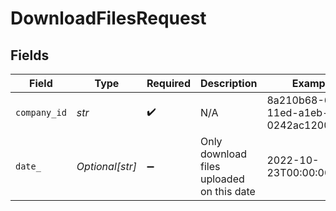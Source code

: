 # DownloadFilesRequest


## Fields

| Field                                     | Type                                      | Required                                  | Description                               | Example                                   |
| ----------------------------------------- | ----------------------------------------- | ----------------------------------------- | ----------------------------------------- | ----------------------------------------- |
| `company_id`                              | *str*                                     | :heavy_check_mark:                        | N/A                                       | 8a210b68-6988-11ed-a1eb-0242ac120002      |
| `date_`                                   | *Optional[str]*                           | :heavy_minus_sign:                        | Only download files uploaded on this date | 2022-10-23T00:00:00.000Z                  |